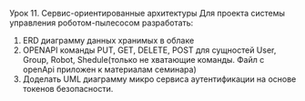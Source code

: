 Урок 11. Сервис-ориентированные архитектуры
Для проекта системы управления роботом-пылесосом разработать:
1) ERD диаграмму данных хранимых в облаке
2) OPENAPI команды PUT, GET, DELETE, POST для сущностей User, Group, Robot, Shedule(только не хватающие команды. Файл с openApi приложен к материалам семинара)
3) Доделать UML диаграмму микро сервиса аутентификации на основе токенов безопасности.

